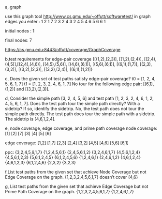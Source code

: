 a, graph

use this graph tool http://www.cs.gmu.edu/~offutt/softwaretest/
in graph edges you enter :
1 2
1 7
2 3
2 4
3 2
4 5
4 6
5 6
6 1

initial nodes : 1

final nodes: 7

https://cs.gmu.edu:8443/offutt/coverage/GraphCoverage

b,test requirements for edge-pair coverage
   {[(1,2),(2,3)], [(1,2),(2,4)], [(2,4),(4,5)],[(2,4),(4,6)], [(4,5),(5,6)], [(4,6),(6,1)], [(5,6),(6,1)], [(6,1),(1,7)], [(2,3),(3,2)], [(3,2),(2,3)], [(3,2),(2,4)], [(6,1),(1,2)]}

c, Does the given set of test paths satisfy edge-pair coverage?
t0 = [1, 2, 4, 5, 6, 1, 7] 
t1 = [1, 2, 3, 2, 4, 6, 1, 7]
No tour for the following edge pair:
[(6,1),(1,2)] and  [(3,2),(2,3)].

d, Consider the simple path [3, 2, 4, 5, 6] and test path [1, 2, 3, 2, 4, 6, 1, 2, 4, 5, 6, 1, 7]. Does the test path tour the simple path directly? With a sidetrip? If so, identify the sidetrip.
No, the test path does not tour the simple path directly.  The test path does tour the simple path with a sidetrip.  The sidetrip is [4,6,1,2,4].

e, node coverage, edge coverage, and prime path coverage
 node coverage: [1] [2] [7] [3] [4] [5] [6]

 edge coverage: [1,2] [1,7] [2,3] [2,4] [3,2] [4,5] [4,6] [5,6] [6,1]

 ppc: {3,2,4,5,6,1,7}
{1,2,4,5,6,1}
{2,4,5,6,1,2}
{3,2,4,6,1,7}
{4,5,6,1,2,4}
{4,5,6,1,2,3}
{5,6,1,2,4,5}
{6,1,2,4,5,6}
{1,2,4,6,1}
{2,4,6,1,2}
{4,6,1,2,4}
{4,6,1,2,3}
{6,1,2,4,6}
{2,3,2}
{3,2,3}

f,List test paths from the given set that achieve Node Coverage but not Edge Coverage
on the graph.
{1,2,3,2,4,5,6,1,7}  doesn’t cover {4,6}

g, List test paths from the given set that achieve Edge Coverage but not Prime Path
Coverage on the graph.
{1,2,3,2,4,5,6,1,7}
{1,2,4,6,1,7}




